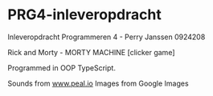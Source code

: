 # PRG4-inleveropdracht
Inleveropdracht Programmeren 4 - Perry Janssen 0924208

Rick and Morty - MORTY MACHINE
[clicker game]

Programmed in OOP TypeScript.

Sounds from www.peal.io
Images from Google Images
